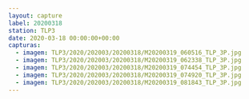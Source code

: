 ```yaml
---
layout: capture
label: 20200318
station: TLP3
date: 2020-03-18 00:00:00+00:00
capturas:
  - imagem: TLP3/2020/202003/20200318/M20200319_060516_TLP_3P.jpg
  - imagem: TLP3/2020/202003/20200318/M20200319_062338_TLP_3P.jpg
  - imagem: TLP3/2020/202003/20200318/M20200319_074454_TLP_3P.jpg
  - imagem: TLP3/2020/202003/20200318/M20200319_074920_TLP_3P.jpg
  - imagem: TLP3/2020/202003/20200318/M20200319_081843_TLP_3P.jpg
---
```

